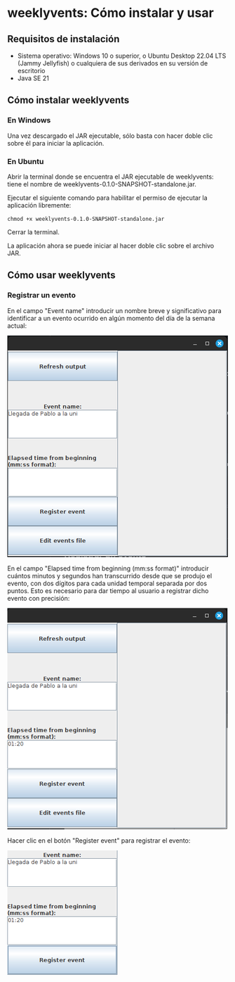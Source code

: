 # weeklyvents: Cómo instalar y usar
## Requisitos de instalación
- Sistema operativo: Windows 10 o superior, o Ubuntu Desktop 22.04 LTS (Jammy Jellyfish) o cualquiera de sus derivados en su versión de escritorio
- Java SE 21

## Cómo instalar weeklyvents
### En Windows
Una vez descargado el JAR ejecutable, sólo basta con hacer doble clic sobre él para iniciar la aplicación.
### En Ubuntu
Abrir la terminal donde se encuentra el JAR ejecutable de weeklyvents: tiene el nombre de weeklyvents-0.1.0-SNAPSHOT-standalone.jar.

Ejecutar el siguiente comando para habilitar el permiso de ejecutar la aplicación libremente:

    chmod +x weeklyvents-0.1.0-SNAPSHOT-standalone.jar
    
Cerrar la terminal.

La aplicación ahora se puede iniciar al hacer doble clic sobre el archivo JAR.

## Cómo usar weeklyvents
### Registrar un evento
En el campo "Event name" introducir un nombre breve y significativo para identificar a un evento ocurrido en algún momento del día de la semana actual:

![Event name: \[Llegada de Pablo a la uni\]](https://github.com/AlexisC183/weeklyvents/blob/main/README%20resources/event-name.png)

En el campo "Elapsed time from beginning (mm:ss format)" introducir cuántos minutos y segundos han transcurrido desde que se produjo el evento, con dos dígitos para cada unidad temporal separada por dos puntos. Esto es necesario para dar tiempo al usuario a registrar dicho evento con precisión:

![Elapsed time from beginning (mm:ss format): \[01:20\]](https://github.com/AlexisC183/weeklyvents/blob/main/README%20resources/elapsed-time.png)

Hacer clic en el botón "Register event" para registrar el evento:

![\[Register event\]](https://github.com/AlexisC183/weeklyvents/blob/main/README%20resources/register-event.png)